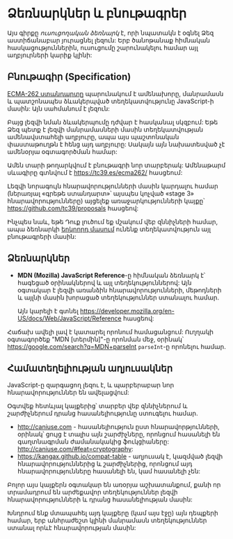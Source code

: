 
# Ձեռնարկներ և բնութագրեր

Այս գիրքը *ուսուցողական ձեռնարկ* է, որի նպատակն է օգնել Ձեզ աստիճանաբար յուրացնել լեզուն: Երբ ծանոթանաք հիմնական հասկացություններին, ուսուցումը շարունակելու համար այլ աղբյուրների կարիք կլինի:

## Բնութագիր (Specification)

[ECMA-262 ստանդարտը](https://www.ecma-international.org/publications/standards/Ecma-262.htm) պարունակում է ամենախորը, մանրամասն և պատշոնապես ձևակերպված տեղեկատվությունը JavaScript-ի մասին: Այն սահմանում է լեզուն:

Բայց լեզվի նման ձևակերպումը դժվար է հասկանալ սկզբում: Եթե Ձեզ պետք է լեզվի մանրամասների մասին տեղեկատվության ամենավստահելի աղբյուրը, ապա այս պաշտոնական փաստաթուղթն է հենց այդ աղբյուրը: Սակայն այն նախատեսված չէ ամենօրյա օգտագործման համար:

Ամեն տարի թողարկվում է բնութագրի նոր տարբերակ: Ամենաթարմ սևագիրը գտնվում է <https://tc39.es/ecma262/> հասցեում:

Լեզվի նորագույն հնարավորությունների մասին կարդալու համար (ներառյալ «գրեթե ստանդարտ»՝ այսպես կոչված «stage 3» հնարավորությունները) այցելեք առաջարկությունների կայքը՝ <https://github.com/tc39/proposals> հասցեով:

Ինչպես նաև, եթե Դուք լուծում եք մշակում վեբ զննիչների համար, ապա ձեռնարկի [երկրորդ մասում](info:browser-environment) ունենք տեղեկատվություն այլ բնութագրերի մասին:

## Ձեռնարկներ

- **MDN (Mozilla) JavaScript Reference**-ը հիմնական ձեռնարկ է՝ հագեցած օրինակներով և այլ տեղեկություններով: Այն օգտակար է լեզվի առանձին հնարավորությունների, մեթոդների և այլնի մասին խորացած տեղեկություններ ստանալու համար.

    Այն կարելի է գտնել <https://developer.mozilla.org/en-US/docs/Web/JavaScript/Reference> հասցեով:

Հաճախ ավելի լավ է կատարել որոնում համացանցում: Ուղղակի օգտագործեք "MDN [տերմին]"-ը որոնման մեջ, օրինակ՝ <https://google.com/search?q=MDN+parseInt> `parseInt`-ը որոնելու համար.

## Համատեղելիության աղյուսակներ

JavaScript-ը զարգացող լեզու է, և պարբերաբար նոր հնարավորություններ են ավելացվում:

Օգտվեք հետևյալ կայքերից՝ տարբեր վեբ զննիչներում և շարժիչներում դրանց հասանելիությունը ստուգելու համար.

- <http://caniuse.com> - հասանելիություն ըստ հնարավորթյունների, օրինակ՝ ցույց  է տալիս այն շարժիչները, որոնցում հասանելի են գաղտնագրման ժամանակակից ֆուկցիաները: <http://caniuse.com/#feat=cryptography>:
- <https://kangax.github.io/compat-table> - աղյուսակ է, կազմված լեզվի հնարավորություններից և շարժիչներից, որոնցում այդ հնարավորությունները հասանելի են, կամ հասանելի չեն:

Բոլոր այս կայքերն օգտակար են առօրյա աշխատանքում, քանի որ տրամադրում են արժեքավոր տեղեկություններ լեզվի հնարավորությունների և դրանց հասանելիության մասին:

Խնդրում ենք մտապահել այդ կայքերը (կամ այս էջը) այն դեպքերի համար, երբ անհրաժեշտ կլինի մանրամասն տեղեկություններ ստանալ որևէ հնարավորության մասին:
